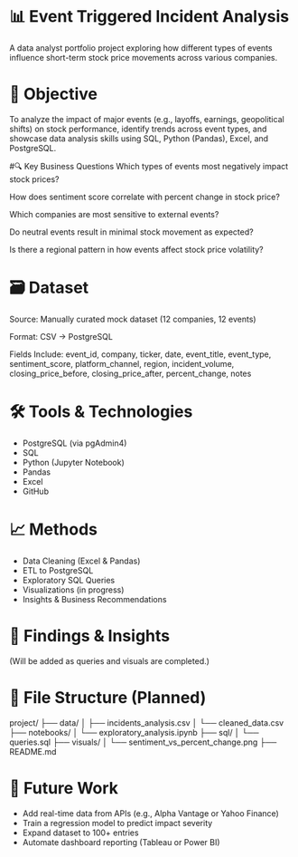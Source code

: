 # 📊 Event Triggered Incident Analysis
A data analyst portfolio project exploring how different types of events influence short-term stock price movements across various companies.

# 🧠 Objective
To analyze the impact of major events (e.g., layoffs, earnings, geopolitical shifts) on stock performance, identify trends across event types, and showcase data analysis skills using SQL, Python (Pandas), Excel, and PostgreSQL.

#🔍 Key Business Questions
Which types of events most negatively impact stock prices?

How does sentiment score correlate with percent change in stock price?

Which companies are most sensitive to external events?

Do neutral events result in minimal stock movement as expected?

Is there a regional pattern in how events affect stock price volatility?

# 🗃️ Dataset
Source: Manually curated mock dataset (12 companies, 12 events)

Format: CSV → PostgreSQL

Fields Include:
event_id, company, ticker, date, event_title, event_type, sentiment_score, platform_channel, region, incident_volume, closing_price_before, closing_price_after, percent_change, notes

# 🛠️ Tools & Technologies
- PostgreSQL (via pgAdmin4)
- SQL
- Python (Jupyter Notebook)
- Pandas
- Excel
- GitHub

# 📈 Methods
- Data Cleaning (Excel & Pandas)
- ETL to PostgreSQL
- Exploratory SQL Queries
- Visualizations (in progress)
- Insights & Business Recommendations

# 📌 Findings & Insights
(Will be added as queries and visuals are completed.)

# 📁 File Structure (Planned)
project/
├── data/
│   ├── incidents_analysis.csv
│   └── cleaned_data.csv
├── notebooks/
│   └── exploratory_analysis.ipynb
├── sql/
│   └── queries.sql
├── visuals/
│   └── sentiment_vs_percent_change.png
├── README.md

# 🚀 Future Work
- Add real-time data from APIs (e.g., Alpha Vantage or Yahoo Finance)
- Train a regression model to predict impact severity
- Expand dataset to 100+ entries
- Automate dashboard reporting (Tableau or Power BI)
